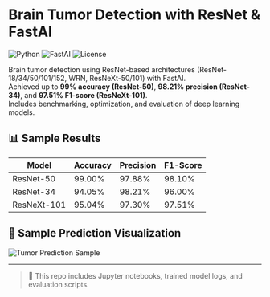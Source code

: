 # Brain Tumor Detection with ResNet & FastAI

![Python](https://img.shields.io/badge/Python-3.10-blue.svg)
![FastAI](https://img.shields.io/badge/FastAI-2.x-green)
![License](https://img.shields.io/badge/License-MIT-yellow.svg)

Brain tumor detection using ResNet-based architectures (ResNet-18/34/50/101/152, WRN, ResNeXt-50/101) with FastAI.  
Achieved up to **99% accuracy (ResNet-50)**, **98.21% precision (ResNet-34)**, and **97.51% F1-score (ResNeXt-101)**.  
Includes benchmarking, optimization, and evaluation of deep learning models.

## 📊 Sample Results

| Model         | Accuracy | Precision | F1-Score |
|---------------|----------|-----------|----------|
| ResNet-50     | 99.00%   | 97.88%    | 98.10%   |
| ResNet-34     | 94.05%   | 98.21%    | 96.00%   |
| ResNeXt-101   | 95.04%   | 97.30%    | 97.51%   |

## 🧠 Sample Prediction Visualization

![Tumor Prediction Sample](https://via.placeholder.com/600x300.png?text=Prediction+Sample)

---

> 📁 This repo includes Jupyter notebooks, trained model logs, and evaluation scripts.

